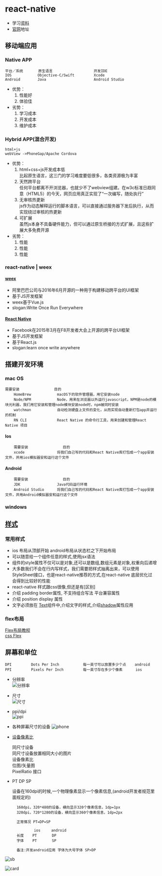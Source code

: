 # react-native
- 学习[资料]
- [官网]地址

## 移动端应用
### Native APP
    平台／系统       原生语言                   开发IDE
    IOS            Objective-C/Swift         Xcode
    Android        Java                      Android Studio
- 优势：
    1. 性能好 
    1. 体验佳
- 劣势：
    1. 学习成本
    1. 开发成本
    1. 维护成本

### Hybrid APP(混合开发)
    html+js      
    webView ->PhoneGap/Apache Cordova

- 优势：
    1. html+css+js开发成本低  
        比起原生语言，这三门的学习难度要低很多，各类资源极为丰富
    1. 天然跨平台  
    任何平台都离不开浏览器，也就少不了webview组建。在w3c标准日趋同意（HTML5）的今天，网页应用真正实现了“一次编写，随处执行”
    1. 无审核热更新  
    js作为动态解释运行的脚本语言，可以直接通过服务器下发后执行，从而实现绕过审核的热更新
    1. 可扩展  
    虽然js本身不具备硬件能力，但可以通过原生桥接的方式扩展，且这些扩展大多免费开源
- 劣势：
    1. 性能
    1. 性能
    1. 性能
### react-native | weex


#### [weex]
- 阿里巴巴公司与2016年6月开源的一种用于构建移动跨平台的UI框架
- 基于JS开发框架
- weex基于Vue.js
- slogan:Write Once Run Everywhere
#### [React Native]
- Facebook在2015年3月在F8开发者大会上开源的跨平台UI框架
- 基于JS开发框架
- 基于React.js 
- slogan:learn once write  anywhere

## 搭建开发环境

### mac OS

    需要安装                目的
        HomeBrew            macOS下的软件管理器，用它安装node
        Node/NPM            Node，用来在浏览器以外运行javascript，NPM是node的模块光利器，我们用它安装和管理node模块安装node时，npm被同时安装
        watchman            自动检测硬盘上文件的变化，从而实现自动重新打包app并运行的机制   
        RN CLI              React Native 的命令行工具，用来创建和管理React Native 项目
#### Ios
        需要安装                目的
        xcode               将我们自己写的代码和React Native库打包成一个app安装文件，并用ios模拟器安和运行这个文件

#### Android
        需要安装                目的
        JDK                 Java代码运行环境
        Android Studio      将我们自己写的代码和React Native库打包成一个app安装文件，并用Android模拟器安和运行这个文件    

### windows


## [样式]

### 常用样式
- ios 布局从顶部开始 android布局从状态栏之下开始布局
- 可以随意给一个组件任意的样式,使用jsx语法
- 组件的style属性不仅可以是对象,还可以是数组,数组元素是对象,权重向后递增
- 大多数我们不会在行内写样式，我们需要把样式抽离出来，可以使用StyleSheet接口，也是react-native推荐的方式,在react-native 底层优化过 会得到比较好的性能
- react-native 样式跟css很像,但还是有[区别]
- 介绍 padding border属性, 不支持组合写法  平台兼容属性
- 介绍 position display 属性
- 文字必须放在 [Text]组件中,介绍文字的样式,介绍[shadow]属性应用

### flex布局
[Flex布局教程]  
[css Flex]


## 屏幕和单位

    DPI         Dots Per Inch           每一英寸可以放置多少个点    android
    PPI         Pixels Per Inch         每一英寸存在多少个像素      ios

- 分辨率  
![分辨率]
- 尺寸  
![尺寸]
- ppi/dpi  
![ppi]
- 各种屏幕尺寸的设备
![phone]
- [设备像素比]

    同尺寸设备  
    同尺寸设备放置相同大小的图片  
    设备像素比  
    位图/矢量图  
    PixelRatio 接口  
- PT DP SP 

    设备在160dpi的时候,一个物理像素显示一个像素信息,(android开发者规范里面规定的) 

        160dpi，320*480的设备，横向显示320个像素信息，1dp=1px
        320dpi，720*1280的设备，横向显示360个像素信息，1dp=2px

        正常情况 PT=DP=SP

                ios     android
        长度    PT       DP
        字体    PT       SP

        备注:开发android应用 字体为大号字体 SP>DP

![sb]



![card]

    

[weex]:https://weex.incubator.apache.org/cn/
[React Native]:https://facebook.github.io/react-native/
[样式]:https://facebook.github.io/react-native/docs/view-style-props.html#style
[Text]:https://facebook.github.io/react-native/docs/text.html
[shadow]:https://facebook.github.io/react-native/docs/shadow-props.html
[Flex布局教程]:http://www.ruanyifeng.com/blog/2015/07/flex-grammar.html
[资料]:https://github.com/jondot/awesome-react-native
[官网]:https://facebook.github.io/react-native/
[css Flex]:./docs/css_flex.md
[分辨率]:./docs/image/fbl.png "分辨率"
[尺寸]:./docs/image/cc.png "尺寸"
[ppi]:./docs/image/ppi.png "ppi/dpi"
[phone]:./docs/image/phone.png "phone"
[设备像素比]:./docs/sbxsb.md
[sb]:./docs/image/sb.png "设备" 
[card]:./docs/image/card.png "卡片"
